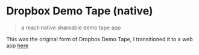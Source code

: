 # Dropbox Demo Tape (native)

> a react-native shareable demo tape app

This was the original form of Dropbox Demo Tape, I transitioned it to a web app [here](https://github.com/ruebel/dropbox-demo-tape-web)
